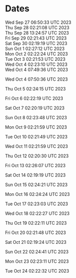 # Dates
Wed Sep 27 06:50:33 UTC 2023  
Thu Sep 28 02:21:08 UTC 2023  
Thu Sep 28 13:24:57 UTC 2023  
Fri Sep 29 02:21:43 UTC 2023  
Sat Sep 30 02:19:19 UTC 2023  
Sun Oct 1 02:27:12 UTC 2023  
Mon Oct 2 02:22:24 UTC 2023  
Tue Oct 3 02:21:53 UTC 2023  
Wed Oct 4 02:23:10 UTC 2023  
Wed Oct 4 07:49:36 UTC 2023
  
Wed Oct 4 07:50:36 UTC 2023
  
Thu Oct 5 02:24:15 UTC 2023
  
Fri Oct 6 02:22:19 UTC 2023
  
Sat Oct 7 02:20:19 UTC 2023
  
Sun Oct 8 02:23:48 UTC 2023
  
Mon Oct 9 02:21:59 UTC 2023
  
Tue Oct 10 02:21:49 UTC 2023
  
Wed Oct 11 02:21:59 UTC 2023
  
Thu Oct 12 02:20:30 UTC 2023
  
Fri Oct 13 02:26:07 UTC 2023
  
Sat Oct 14 02:19:19 UTC 2023
  
Sun Oct 15 02:24:21 UTC 2023
  
Mon Oct 16 02:24:24 UTC 2023
  
Tue Oct 17 02:23:03 UTC 2023
  
Wed Oct 18 02:22:27 UTC 2023
  
Thu Oct 19 02:22:11 UTC 2023
  
Fri Oct 20 02:21:48 UTC 2023
  
Sat Oct 21 02:19:24 UTC 2023
  
Sun Oct 22 02:24:41 UTC 2023
  
Mon Oct 23 02:23:11 UTC 2023
  
Tue Oct 24 02:22:32 UTC 2023
  
